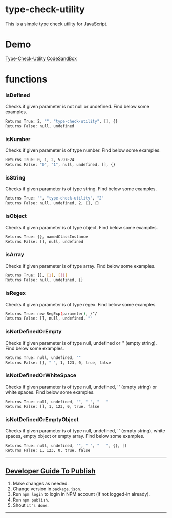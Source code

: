 # type-check-utility
This is a simple type check utility for JavaScript.

# Demo
[Type-Check-Utility CodeSandBox](https://codesandbox.io/s/type-check-utility-bhz8q)

# functions
### isDefined

Checks if given parameter is not null or undefined.
Find below some examples.

```sh
Returns True: 2, "", "type-check-utility", [], {}
Returns False: null, undefined
```

### isNumber

Checks if given parameter is of type number.
Find below some examples.

```sh
Returns True: 0, 1, 2, 5.97E24
Returns False: "0", "1", null, undefined, [], {}
```

### isString

Checks if given parameter is of type string.
Find below some examples.

```sh
Returns True: "", "type-check-utility", "2"
Returns False: null, undefined, 2, [], {}
```

### isObject

Checks if given parameter is of type object.
Find below some examples.

```sh
Returns True: {}, namedClassInstance
Returns False: [], null, undefined
```

### isArray

Checks if given parameter is of type array.
Find below some examples.

```sh
Returns True: [], [1], [{}]
Returns False: null, undefined, {}
```

### isRegex

Checks if given parameter is of type regex.
Find below some examples.

```sh
Returns True: new RegExp(parameter), /^/
Returns False: [], null, undefined, ""
```

### isNotDefinedOrEmpty

Checks if given parameter is of type null, undefined or '' (empty string).
Find below some examples.

```sh
Returns True: null, undefined, ""
Returns False: [], " ", 1, 123, 0, true, false
```

### isNotDefinedOrWhiteSpace

Checks if given parameter is of type null, undefined, '' (empty string) or white spaces.
Find below some examples.

```sh
Returns True: null, undefined, "", " ", "   "
Returns False: [], 1, 123, 0, true, false
```

### isNotDefinedOrEmptyObject

Checks if given parameter is of type null, undefined, '' (empty string), white spaces, empty object or empty array.
Find below some examples.

```sh
Returns True: null, undefined, "", " ", "   ", {}, []
Returns False: 1, 123, 0, true, false
```

---

## <ins>Developer Guide To Publish</ins>

1. Make changes as needed.
2. Change version in `package.json`.
3. Run `npm login` to login in NPM account (if not logged-in already).
4. Run `npm publish`.
5. Shout `it's done`.

---